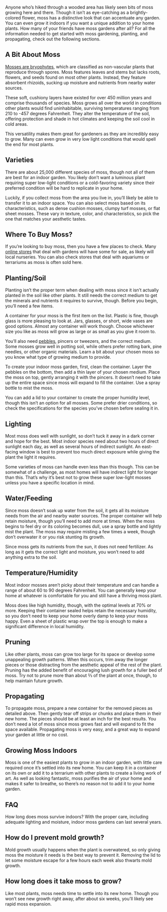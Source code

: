 Anyone who’s hiked through a wooded area has likely seen bits of moss growing here and there. Though it isn’t as eye-catching as a brightly-colored flower, moss has a distinctive look that can accentuate any garden. You can even grow it indoors if you want a unique addition to your home plants. How many of your friends have moss gardens after all? For all the information needed to get started with moss gardening, planting, and propagating, check out the following sections.

<h2>A Bit About Moss</h2>

<a target="_blank" href="https://www.kew.org/read-and-watch/moss#:~:text=They're%2520ancient%2520plants,bryophytes)%2520in%2520the%2520plant%2520kingdom">Mosses are bryophytes</a>, which are classified as non-vascular plants that reproduce through spores. Moss features leaves and stems but lacks roots, flowers, and seeds found on most other plants. Instead, they feature absorbent rhizoids, sucking up moisture and nutrients from nearby water sources.

These soft, cushiony layers have existed for over 450 million years and comprise thousands of species. Moss grows all over the world in conditions other plants would find uninhabitable, surviving temperatures ranging from 210 to -457 degrees Fahrenheit. They alter the temperature of the soil, offering protection and shade in hot climates and keeping the soil cool in cold areas.

This versatility makes them great for gardeners as they are incredibly easy to grow. Many can even grow in very low light conditions that would spell the end for most plants.

<h2>Varieties</h2>

There are about 25,000 different species of moss, though not all of them are best for an indoor garden. You likely don’t want a luminous plant requiring super low-light conditions or a cold-favoring variety since their preferred condition will be hard to replicate in your home.

Luckily, if you collect moss from the area you live in, you’ll likely be able to transfer it to an indoor space. You can also select moss based on its characteristics, such as dense cushion mosses, clumpy turf mosses, or flat sheet mosses. These vary in texture, color, and characteristics, so pick the one that matches your aesthetic tastes.

<h2>Where To Buy Moss?</h2>

If you’re looking to buy moss, then you have a few places to check. Many <a target="_blank" href="https://amzn.to/41XKIyA">online stores</a> that deal with gardens will have some for sale, as likely will local nurseries. You can also check stores that deal with aquariums or terrariums as moss is often sold here.

<h2>Planting/Soil</h2>

Planting isn’t the proper term when dealing with moss since it isn’t actually planted in the soil like other plants. It still needs the correct medium to get the minerals and nutrients it requires to survive, though. Before you begin, you’ll need a few items.

A container for your moss is the first item on the list. Plastic is fine, though glass is more pleasing to look at. Jars, glasses, or short, wide vases are good options. Almost any container will work though. Choose whichever size you like as moss will grow as large or as small as you give it room to.

You’ll also need <a target="_blank" href="https://amzn.to/43bOciN">pebbles</a>, pincers or tweezers, and the correct medium. Some mosses grow well in potting soil, while others prefer rotting bark, pine needles, or other organic materials. Learn a bit about your chosen moss so you know what type of growing medium to provide.

To create your indoor moss garden, first, clean the container. Layer the pebbles on the bottom, then add a thin layer of your chosen medium. Place the moss on top, gently arranging it with the pincers. It doesn’t need to take up the entire space since moss will expand to fill the container. Use a spray bottle to mist the moss.

You can add a lid to your container to create the proper humidity level, though this isn’t an option for all mosses. Some prefer drier conditions, so check the specifications for the species you’ve chosen before sealing it in.

<h2>Lighting</h2>

Most moss does well with sunlight, so don’t tuck it away in a dark corner and hope for the best. Most indoor species need about two hours of direct sunlight each day, as well as several hours of indirect sunlight. An east-facing window is best to prevent too much direct exposure while giving the plant the light it requires.

Some varieties of moss can handle even less than this though. This can be somewhat of a challenge, as most homes will have indirect light for longer than this. That’s why it’s best not to grow these super low-light mosses unless you have a specific location in mind.

<h2>Water/Feeding</h2>

Since moss doesn’t soak up water from the soil, it gets all its moisture needs from the air and nearby water sources. The proper container will help retain moisture, though you’ll need to add more at times. When the moss begins to feel dry or its coloring becomes dull, use a spray bottle and lightly mist the plant. The moss may require misting a few times a week, though don’t overwater it or you risk stunting its growth.

Since moss gets its nutrients from the sun, it does not need fertilizer. As long as it gets the correct light and moisture, you won’t need to add anything extra to the soil.

<h2>Temperature/Humidity</h2>

Most indoor mosses aren’t picky about their temperature and can handle a range of about 60 to 90 degrees Fahrenheit. You can generally keep your home at whatever is comfortable for you and still have a thriving moss plant.

Moss does like high humidity, though, with the optimal levels at 70% or more. Keeping their container sealed helps retain the necessary humidity, so you don’t need to keep your home overly damp to keep your moss happy. Even a sheet of plastic wrap over the top is enough to make a significant difference in local humidity.

<h2>Pruning</h2>

Like other plants, moss can grow too large for its space or develop some unappealing growth patterns. When this occurs, trim away the longer pieces or those distracting from the aesthetic appeal of the rest of the plant. Pruning has the added benefit of encouraging lush growth for a fuller bed of moss. Try not to prune more than about ⅔ of the plant at once, though, to help maintain future growth.

<h2>Propagating</h2>

To propagate moss, prepare a new container for the removed pieces as detailed above. Then gently tear off strips or chunks and place them in their new home. The pieces should be at least an inch for the best results. You don’t need a lot of moss since moss grows fast and will expand to fit the space available. Propagating moss is very easy, and a great way to expand your garden at little or no cost.

<h2>Growing Moss Indoors</h2>

Moss is one of the easiest plants to grow in an indoor garden, with little care required once it’s settled into its new home. You can keep it in a container on its own or add it to a terrarium with other plants to create a living work of art. As well as looking fantastic, moss purifies the air of your home and makes it safer to breathe, so there’s no reason not to add it to your home garden.

<h2>FAQ</h2>

How long does moss survive indoors?
With the proper care, including adequate lighting and moisture, indoor moss gardens can last several years.

<h2>How do I prevent mold growth?</h2>

Mold growth usually happens when the plant is overwatered, so only giving moss the moisture it needs is the best way to prevent it. Removing the lid to let some moisture escape for a few hours each week also thwarts mold growth.

<h2>How long does it take moss to grow?</h2>

Like most plants, moss needs time to settle into its new home. Though you won’t see new growth right away, after about six weeks, you’ll likely see rapid moss expansion.
